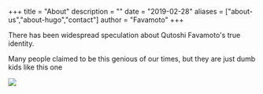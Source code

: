 +++
title = "About"
description = ""
date = "2019-02-28"
aliases = ["about-us","about-hugo","contact"]
author = "Favamoto"
+++

There has been widespread speculation about Qutoshi Favamoto's true identity.

Many people claimed to be this genious of our times, but they are just dumb kids like this one

![](../images/bimbomichia.jpg)




